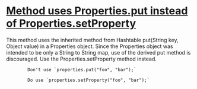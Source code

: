 # [Method uses Properties.put instead of Properties.setProperty](http://fb-contrib.sourceforge.net/bugdescriptions.html#IPU_IMPROPER_PROPERTIES_USE_SETPROPERTY)

This method uses the inherited method from Hashtable put(String key, Object value) in
			a Properties object. Since the Properties object was intended to be only a String to String
			map, use of the derived put method is discouraged. Use the Properties.setProperty method instead.

			Don't use `properties.put("foo", "bar");`

			Do use `properties.setProperty("foo", "bar");`